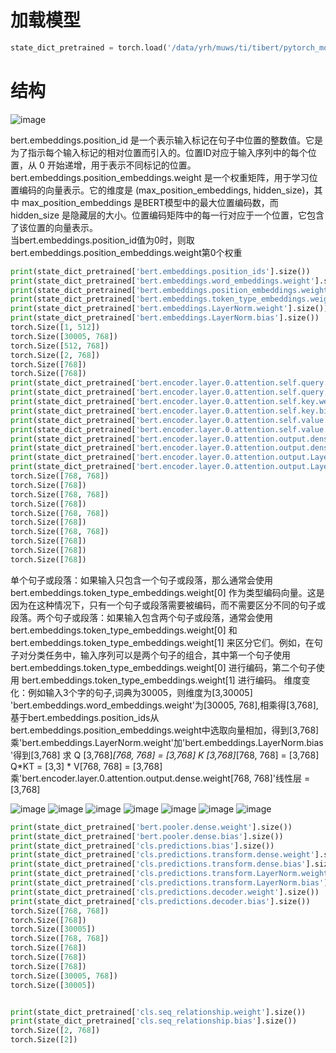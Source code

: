 # 加载模型
```python
state_dict_pretrained = torch.load('/data/yrh/muws/ti/tibert/pytorch_model.bin',map_location='cuda:0')
```
# 结构
![image](https://github.com/YRH0/YRH-Planet/assets/74707759/bb7cfe07-042e-472e-bbed-de71270d24ba)

bert.embeddings.position_id 是一个表示输入标记在句子中位置的整数值。它是为了指示每个输入标记的相对位置而引入的。位置ID对应于输入序列中的每个位置，从 0 开始递增，用于表示不同标记的位置。  
bert.embeddings.position_embeddings.weight 是一个权重矩阵，用于学习位置编码的向量表示。它的维度是 (max_position_embeddings, hidden_size)，其中 max_position_embeddings 是BERT模型中的最大位置编码数，而 hidden_size 是隐藏层的大小。位置编码矩阵中的每一行对应于一个位置，它包含了该位置的向量表示。  
当bert.embeddings.position_id值为0时，则取bert.embeddings.position_embeddings.weight第0个权重
```python
print(state_dict_pretrained['bert.embeddings.position_ids'].size())  
print(state_dict_pretrained['bert.embeddings.word_embeddings.weight'].size())  
print(state_dict_pretrained['bert.embeddings.position_embeddings.weight'].size())  
print(state_dict_pretrained['bert.embeddings.token_type_embeddings.weight'].size())  
print(state_dict_pretrained['bert.embeddings.LayerNorm.weight'].size())  
print(state_dict_pretrained['bert.embeddings.LayerNorm.bias'].size())  
torch.Size([1, 512])  
torch.Size([30005, 768])  
torch.Size([512, 768])  
torch.Size([2, 768])  
torch.Size([768])  
torch.Size([768])
print(state_dict_pretrained['bert.encoder.layer.0.attention.self.query.weight'].size())
print(state_dict_pretrained['bert.encoder.layer.0.attention.self.query.bias'].size())
print(state_dict_pretrained['bert.encoder.layer.0.attention.self.key.weight'].size())
print(state_dict_pretrained['bert.encoder.layer.0.attention.self.key.bias'].size())
print(state_dict_pretrained['bert.encoder.layer.0.attention.self.value.weight'].size())
print(state_dict_pretrained['bert.encoder.layer.0.attention.self.value.bias'].size())
print(state_dict_pretrained['bert.encoder.layer.0.attention.output.dense.weight'].size())
print(state_dict_pretrained['bert.encoder.layer.0.attention.output.dense.bias'].size())
print(state_dict_pretrained['bert.encoder.layer.0.attention.output.LayerNorm.weight'].size())
print(state_dict_pretrained['bert.encoder.layer.0.attention.output.LayerNorm.bias'].size())
torch.Size([768, 768])
torch.Size([768])
torch.Size([768, 768])
torch.Size([768])
torch.Size([768, 768])
torch.Size([768])
torch.Size([768, 768])
torch.Size([768])
torch.Size([768])
torch.Size([768])
```

单个句子或段落：如果输入只包含一个句子或段落，那么通常会使用 bert.embeddings.token_type_embeddings.weight[0] 作为类型编码向量。这是因为在这种情况下，只有一个句子或段落需要被编码，而不需要区分不同的句子或段落。两个句子或段落：如果输入包含两个句子或段落，通常会使用 bert.embeddings.token_type_embeddings.weight[0] 和 bert.embeddings.token_type_embeddings.weight[1] 来区分它们。例如，在句子对分类任务中，输入序列可以是两个句子的组合，其中第一个句子使用 bert.embeddings.token_type_embeddings.weight[0] 进行编码，第二个句子使用 bert.embeddings.token_type_embeddings.weight[1] 进行编码。
维度变化：例如输入3个字的句子,词典为30005，则维度为[3,30005] 'bert.embeddings.word_embeddings.weight'为[30005, 768],相乘得[3,768],基于bert.embeddings.position_ids从bert.embeddings.position_embeddings.weight中选取向量相加，得到[3,768] 乘'bert.embeddings.LayerNorm.weight'加'bert.embeddings.LayerNorm.bias'得到[3,768]
求 Q [3,768]*[768, 768] = [3,768] K [3,768]*[768, 768] = [3,768] Q*KT = [3,3] * V[768, 768] = [3,768] 乘'bert.encoder.layer.0.attention.output.dense.weight[768, 768]'线性层 = [3,768]

![image](https://github.com/YRH0/YRH-Planet/assets/74707759/df00505a-f3bb-4ef4-863d-83665718a485)
![image](https://github.com/YRH0/YRH-Planet/assets/74707759/fc0750ff-85a8-4599-bce3-5e800b097e9a)
![image](https://github.com/YRH0/YRH-Planet/assets/74707759/25a19691-f11e-46a6-9581-99caf328fed3)
![image](https://github.com/YRH0/YRH-Planet/assets/74707759/a74fd0be-e2e5-45e3-8b89-622db2d2e7cd)
![image](https://github.com/YRH0/YRH-Planet/assets/74707759/043f1ddd-9444-4e4d-b8eb-c7bc914a5cc0)
![image](https://github.com/YRH0/YRH-Planet/assets/74707759/cf51b12b-9e4d-43ea-bf19-38a6c5acca07)
![image](https://github.com/YRH0/YRH-Planet/assets/74707759/3a960401-fe97-41f1-9da8-da714c370830)

```python
print(state_dict_pretrained['bert.pooler.dense.weight'].size())
print(state_dict_pretrained['bert.pooler.dense.bias'].size())
print(state_dict_pretrained['cls.predictions.bias'].size())
print(state_dict_pretrained['cls.predictions.transform.dense.weight'].size())
print(state_dict_pretrained['cls.predictions.transform.dense.bias'].size())
print(state_dict_pretrained['cls.predictions.transform.LayerNorm.weight'].size())
print(state_dict_pretrained['cls.predictions.transform.LayerNorm.bias'].size())
print(state_dict_pretrained['cls.predictions.decoder.weight'].size())
print(state_dict_pretrained['cls.predictions.decoder.bias'].size())
torch.Size([768, 768])
torch.Size([768])
torch.Size([30005])
torch.Size([768, 768])
torch.Size([768])
torch.Size([768])
torch.Size([768])
torch.Size([30005, 768])
torch.Size([30005])


print(state_dict_pretrained['cls.seq_relationship.weight'].size())
print(state_dict_pretrained['cls.seq_relationship.bias'].size())
torch.Size([2, 768])
torch.Size([2])
```


